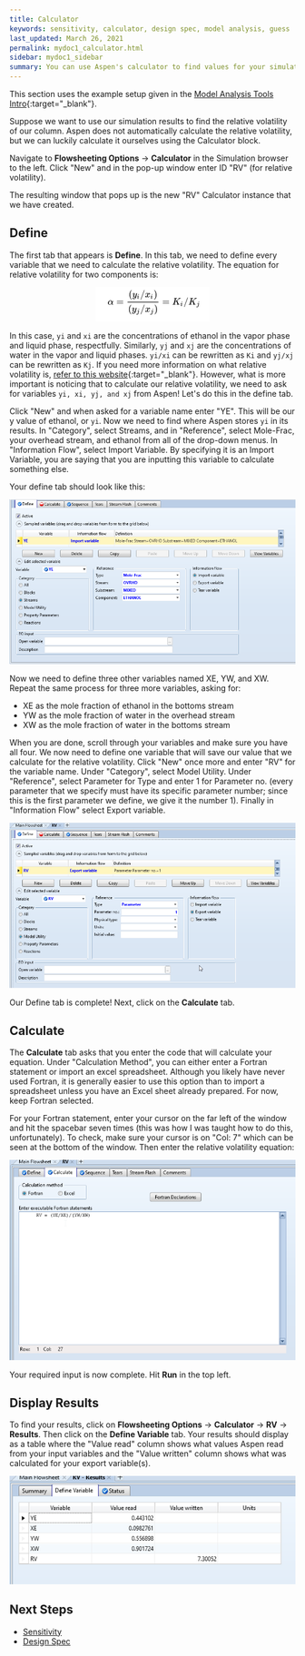 ```yaml
---
title: Calculator
keywords: sensitivity, calculator, design spec, model analysis, guess
last_updated: March 26, 2021
permalink: mydoc1_calculator.html
sidebar: mydoc1_sidebar
summary: You can use Aspen's calculator to find values for your simulation that Aspen does not automatically calculate.
---
```


This section uses the example setup given in the [Model Analysis Tools Intro](mydoc1_model_analysis_tools){:target="_blank"}.

Suppose we want to use our simulation results to find the relative volatility of our column. Aspen does not automatically calculate the relative volatility, but we can luckily calculate it ourselves using the Calculator block.

Navigate to **Flowsheeting Options** &#8594; **Calculator** in the Simulation browser to the left. Click "New" and in the pop-up window enter ID "RV" (for relative volatility).

The resulting window that pops up is the new "RV" Calculator instance that we have created.

## Define

The first tab that appears is **Define**. In this tab, we need to define every variable that we need to calculate the relative volatility. The equation for relative volatility for two components is:

<p align="center">
    <img src="/images/calculator_rv.png">
</p>

In this case, `yi` and `xi` are the concentrations of ethanol in the vapor phase and liquid phase, respectfully. Similarly, `yj` and `xj` are the concentrations of water in the vapor and liquid phases. `yi/xi` can be rewritten as `Ki` and `yj/xj` can be rewritten as `Kj`. If you need more information on what relative volatility is, [refer to this website](https://www.separationprocesses.com/Distillation/DT_Chp01-3.htm){:target="_blank"}. However, what is more important is noticing that to calculate our relative volatility, we need to ask for variables `yi, xi, yj, and xj` from Aspen! Let's do this in the define tab.

Click "New" and when asked for a variable name enter "YE". This will be our y value of ethanol, or `yi`. Now we need to find where Aspen stores `yi` in its results. In "Category", select Streams, and in "Reference", select Mole-Frac, your overhead stream, and ethanol from all of the drop-down menus. In "Information Flow", select Import Variable. By specifying it is an Import Variable, you are saying that you are inputting this variable to calculate something else.

Your define tab should look like this:

<p align="center">
    <img src="/images/calculator_ye.png">
</p>

Now we need to define three other variables named XE, YW, and XW. Repeat the same process for three more variables, asking for:
*  XE as the mole fraction of ethanol in the bottoms stream
*  YW as the mole fraction of water in the overhead stream
*  XW as the mole fraction of water in the bottoms stream

When you are done, scroll through your variables and make sure you have all four. We now need to define one variable that will save our value that we calculate for the relative volatility. Click "New" once more and enter "RV" for the variable name. Under "Category", select Model Utility. Under "Reference", select Parameter for Type and enter 1 for Parameter no. (every parameter that we specify must have its specific parameter number; since this is the first parameter we define, we give it the number 1). Finally in "Information Flow" select Export variable.

<p align="center">
    <img src="/images/calculator_rv_var.png">
</p>

Our Define tab is complete! Next, click on the **Calculate** tab.

## Calculate

The **Calculate** tab asks that you enter the code that will calculate your equation. Under "Calculation Method", you can either enter a Fortran statement or import an excel spreadsheet. Although you likely have never used Fortran, it is generally easier to use this option than to import a spreadsheet unless you have an Excel sheet already prepared. For now, keep Fortran selected.

For your Fortran statement, enter your cursor on the far left of the window and hit the spacebar seven times (this was how I was taught how to do this, unfortunately). To check, make sure your cursor is on "Col: 7" which can be seen at the bottom of the window. Then enter the relative volatility equation:

<p align="center">
    <img src="/images/calculator_fortran.png">
</p>

Your required input is now complete. Hit **Run** in the top left.

## Display Results

To find your results, click on **Flowsheeting Options** &#8594; **Calculator** &#8594; **RV** &#8594; **Results**. Then click on the **Define Variable** tab. Your results should display as a table where the "Value read" column shows what values Aspen read from your input variables and the "Value written" column shows what was calculated for your export variable(s).

<p align="center">
    <img src="/images/calculator_results.png">
</p>

## Next Steps
*  [Sensitivity](mydoc1_sensitivity)
*  [Design Spec](mydoc1_designspec)

